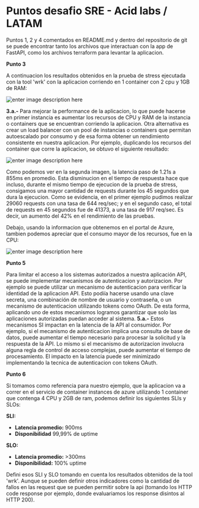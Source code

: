 # Puntos desafio SRE - Acid labs / LATAM

Puntos 1, 2 y 4 comentados en README.md y dentro del repositorio de git se puede encontrar tanto los archivos que interactuan con la app de FastAPI, como los archivos terraform para levantar la aplicacion.

**Punto 3**

A continuacion los resultados obtenidos en la prueba de stress ejecutada con la tool 'wrk' con la aplicacion corriendo en 1 container con 2 cpu y 1GB de RAM:

![enter image description here](https://i.ibb.co/r5PDM9D/benchmark1.png)

**3.a.-** Para mejorar la performance de la aplicacion, lo que puede hacerse en primer instancia es aumentar los recursos de CPU y RAM de la instancia o containers que se encuentran corriendo la aplicacion. Otra alternativa es crear un load balancer con un pool de instancias o containers que permitan autoescalado por consumo y de esa forma obtener un rendimiento consistente en nuestra aplicacion.
Por ejemplo, duplicando los recursos del container que corre la aplicacion, se obtuvo el siguiente resultado:

![enter image description here](https://i.ibb.co/zrGd896/benchmark2.png)

Como podemos ver en la segunda imagen, la latencia paso de 1.21s a 855ms en promedio. Esta disminucion en el tiempo de respuesta hace que incluso, durante el mismo tiempo de ejecucion de la prueba de stress, consigamos una mayor cantidad de requests durante los 45 segundos que dura la ejecucion. Como se evidencia, en el primer ejemplo pudimos realizar 29060 requests con una tasa de 644 req/sec; y en el segundo caso, el total de requests en 45 segundos fue de 41373, a una tasa de 917 req/sec. Es decir, un aumento del 42% en el rendimiento de las pruebas.

Debajo, usando la informacion que obtenemos en el portal de Azure, tambien podemos apreciar que el consumo mayor de los recursos, fue en la CPU:

![enter image description here](https://i.ibb.co/864mrQm/azuremetrics.png)

**Punto 5** 

Para limitar el acceso a los sistemas autorizados a nuestra aplicación API, se puede implementar mecanismos de autenticacion y autorizacion.
Por ejemplo se puede utilizar un mecanismo de autenticacion para verificar la identidad de la aplicacion API. Esto podiía hacerse usando una clave secreta, una combinación de nombre de usuario y contraseña, o un mecanismo de autenticacion utilizando tokens como OAuth. De esta forma, aplicando uno de estos mecanismos logramos garantizar que solo las aplicaciones autorizadas puedan acceder al sistema.
**5.a.-** Estos mecanismos SI impactan en la latencia de la API al consumidor. Por ejemplo, si el mecanismo de autenticacion implica una consulta de base de datos, puede aumentar el tiempo necesario para procesar la solicitud y la respuesta de la API. Lo mismo si el mecanismo de autorizacion involucra alguna regla de control de acceso complejas, puede aumentar el tiempo de procesamiento.
El impacto en la latencia puede ser minimizado implementando la tecnica de autenticacion con tokens OAuth.

**Punto 6**

Si tomamos como referencia para nuestro ejemplo, que la aplicacion va a correr en el servicio de container instances de azure utilizando 1 container que contenga 4 CPU y 2GB de ram, podemos definir los siguientes SLIs y SLOs:

**SLI:**

 - **Latencia promedio:** 900ms
 - **Disponibilidad** 99,99% de uptime
 
 **SLO:**
 - **Latencia promedio:** >300ms
 - **Disponibilidad:** 100% uptime

 Defini esos SLI y SLO tomando en cuenta los resultados obtenidos de la tool 'wrk'. Aunque se pueden definir otros indicadores como la cantidad de fallos en las request que se pueden permitir sobre la api (tomando los HTTP code response por ejemplo, donde evaluariamos los response disintos al HTTP 200).
